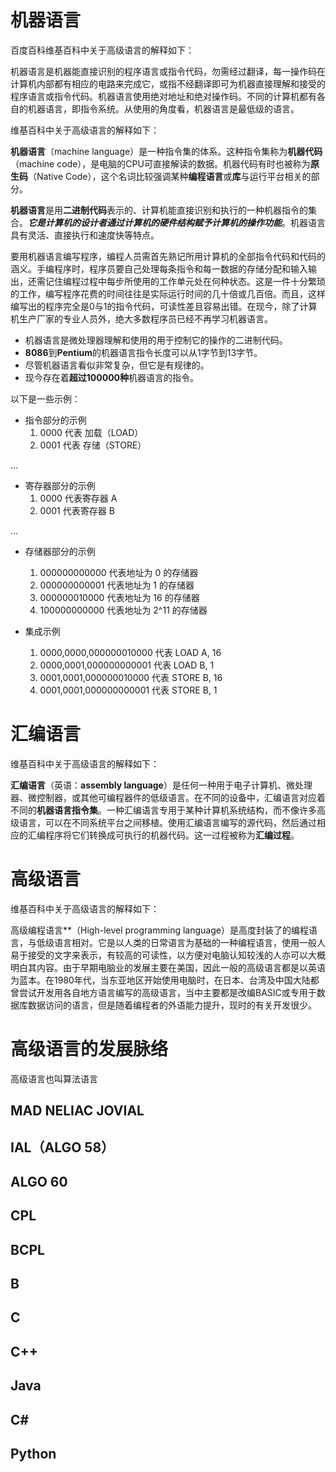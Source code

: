 # 机器语言

百度百科维基百科中关于高级语言的解释如下：

机器语言是机器能直接识别的程序语言或指令代码，勿需经过翻译，每一操作码在计算机内部都有相应的电路来完成它，或指不经翻译即可为机器直接理解和接受的程序语言或指令代码。机器语言使用绝对地址和绝对操作码。不同的计算机都有各自的机器语言，即指令系统。从使用的角度看，机器语言是最低级的语言。

维基百科中关于高级语言的解释如下：

**机器语言**（machine language）是一种指令集的体系。这种指令集称为**机器代码**（machine code），是电脑的CPU可直接解读的数据。机器代码有时也被称为**原生码**（Native Code），这个名词比较强调某种**编程语言**或**库**与运行平台相关的部分。

**机器语言**是用**二进制代码**表示的、计算机能直接识别和执行的一种机器指令的集合。***它是计算机的设计者通过计算机的硬件结构赋予计算机的操作功能***。机器语言具有灵活、直接执行和速度快等特点。

要用机器语言编写程序，编程人员需首先熟记所用计算机的全部指令代码和代码的涵义。手编程序时，程序员要自己处理每条指令和每一数据的存储分配和输入输出，还需记住编程过程中每步所使用的工作单元处在何种状态。这是一件十分繁琐的工作，编写程序花费的时间往往是实际运行时间的几十倍或几百倍。而且，这样编写出的程序完全是0与1的指令代码，可读性差且容易出错。在现今，除了计算机生产厂家的专业人员外，绝大多数程序员已经不再学习机器语言。

- 机器语言是微处理器理解和使用的用于控制它的操作的二进制代码。
- **8086**到**Pentium**的机器语言指令长度可以从1字节到13字节。
- 尽管机器语言看似非常复杂，但它是有规律的。
- 现今存在着**超过100000种**机器语言的指令。

以下是一些示例：

- 指令部分的示例
  1. 0000 代表 加载（LOAD）
  2. 0001 代表 存储（STORE）

...

- 寄存器部分的示例
  1. 0000 代表寄存器 A
  2. 0001 代表寄存器 B

...

- 存储器部分的示例
  1. 000000000000 代表地址为 0 的存储器
  2. 000000000001 代表地址为 1 的存储器
  3. 000000010000 代表地址为 16 的存储器
  4. 100000000000 代表地址为 2^11 的存储器

- 集成示例
  1. 0000,0000,000000010000 代表 LOAD A, 16
  2. 0000,0001,000000000001 代表 LOAD B, 1
  3. 0001,0001,000000010000 代表 STORE B, 16
  4. 0001,0001,000000000001 代表 STORE B, 1

# 汇编语言

维基百科中关于高级语言的解释如下：

**汇编语言**（英语：**assembly language**）是任何一种用于电子计算机、微处理器、微控制器，或其他可编程器件的低级语言。在不同的设备中，汇编语言对应着不同的**机器语言指令集**。一种汇编语言专用于某种计算机系统结构，而不像许多高级语言，可以在不同系统平台之间移植。使用汇编语言编写的源代码，然后通过相应的汇编程序将它们转换成可执行的机器代码。这一过程被称为**汇编过程**。

# 高级语言

维基百科中关于高级语言的解释如下：

高级编程语言**（High-level programming language）是高度封装了的编程语言，与低级语言相对。它是以人类的日常语言为基础的一种编程语言，使用一般人易于接受的文字来表示，有较高的可读性，以方便对电脑认知较浅的人亦可以大概明白其内容。由于早期电脑业的发展主要在美国，因此一般的高级语言都是以英语为蓝本。在1980年代，当东亚地区开始使用电脑时，在日本、台湾及中国大陆都曾尝试开发用各自地方语言编写的高级语言，当中主要都是改编BASIC或专用于数据库数据访问的语言，但是随着编程者的外语能力提升，现时的有关开发很少。



# 高级语言的发展脉络

高级语言也叫算法语言

## MAD NELIAC JOVIAL

## IAL（ALGO 58）

## ALGO 60

## CPL



## BCPL



## B

## C



## C++



## Java



## C#



## Python




